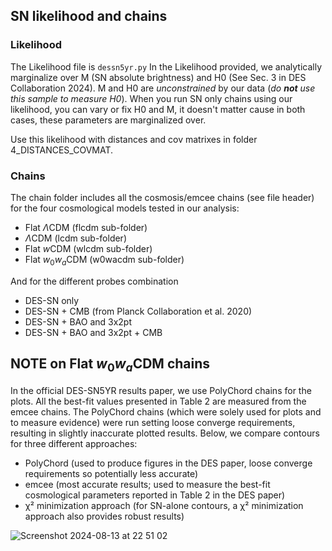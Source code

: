 ## SN likelihood and chains

### Likelihood
The Likelihood file is `dessn5yr.py`
In the Likelihood provided, we analytically marginalize over M (SN absolute brightness) and H0 (See Sec. 3 in DES Collaboration 2024).
M and H0 are _unconstrained_ by our data (_do **not** use this sample to measure H0_). When you run SN only chains using our likelihood, you can vary or fix H0 and M, it doesn't matter cause in both cases, these parameters are marginalized over.

Use this likelihood with distances and cov matrixes in folder 4_DISTANCES_COVMAT.

### Chains
The chain folder includes all the cosmosis/emcee chains (see file header) for the four cosmological models tested in our analysis:
- Flat $`\Lambda`$CDM (flcdm sub-folder)
- $`\Lambda`$CDM (lcdm sub-folder)
- Flat $`w`$CDM (wlcdm sub-folder)
- Flat $`w_0 w_a`$CDM (w0wacdm sub-folder)
  
And for the different probes combination
- DES-SN only
- DES-SN + CMB (from Planck Collaboration et al. 2020)
- DES-SN + BAO and 3x2pt
- DES-SN + BAO and 3x2pt + CMB


## NOTE on Flat $`w_0 w_a`$CDM chains
In the official DES-SN5YR results paper, we use PolyChord chains for the plots. All the best-fit values presented in Table 2 are measured from the emcee chains. 
The PolyChord chains (which were solely used for plots and to measure evidence) were run setting loose converge requirements, resulting in slightly inaccurate plotted results. 
Below, we compare contours for three different approaches:
- PolyChord (used to produce figures in the DES paper, loose converge requirements so potentially less accurate)
- emcee (most accurate results; used to measure the best-fit cosmological parameters reported in Table 2 in the DES paper)
- χ² minimization approach (for SN-alone contours, a χ² minimization approach also provides robust results)

![Screenshot 2024-08-13 at 22 51 02](https://github.com/user-attachments/assets/2c11c3ae-e66e-4130-bfa2-c4ec237ed41a)
